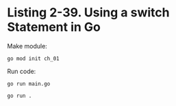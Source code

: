 # Listing 2-39. Using a switch Statement in Go
Make module:

```
go mod init ch_01 
```

Run code:

```
go run main.go
```

```
go run .
```